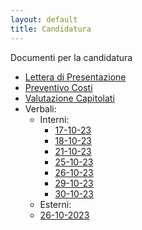 ```yaml
---
layout: default
title: Candidatura
---
```

Documenti per la candidatura
- [Lettera di Presentazione](_docs/Candidatura/LetteraDiPresentazione.pdf)
- [Preventivo Costi](_docs/Candidatura/PreventivoCosti.pdf)
- [Valutazione Capitolati](_docs/Candidatura/ValutazioneCapitolati.pdf)
- Verbali:
  - Interni:
    -  [17-10-23](_docs/Candidatura/Verbali/Interni/17-10-23.pdf)
    -  [18-10-23](_docs/Candidatura/Verbali/Interni/18-10-23.pdf)
    -  [21-10-23](_docs/Candidatura/Verbali/Interni/21-10-23.pdf)
    -  [25-10-23](_docs/Candidatura/Verbali/Interni/25-10-23.pdf)
    -  [26-10-23](_docs/Candidatura/Verbali/Interni/26-10-23.pdf)
    -  [29-10-23](_docs/Candidatura/Verbali/Interni/29-10-23.pdf)
    -  [30-10-23](_docs/Candidatura/Verbali/Interni/30-10-23.pdf)
  -  Esterni:
    -  [26-10-2023](_docs/Candidatura/Verbali/Esterni/26-10-23.pdf)
